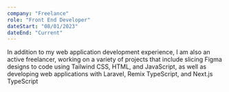 ```yaml
---
company: "Freelance"
role: "Front End Developer"
dateStart: "08/01/2023"
dateEnd: "Current"
---
```


In addition to my web application development experience, I am also an active freelancer, working on a variety of projects that include slicing Figma designs to code using Tailwind CSS, HTML, and JavaScript, as well as developing web applications with Laravel, Remix TypeScript, and Next.js TypeScript
